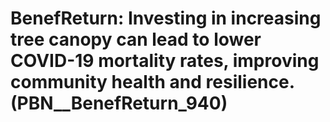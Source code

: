 # BenefReturn: __Investing in increasing tree canopy can lead to lower COVID-19 mortality rates, improving community health and resilience.__ (PBN__BenefReturn_940)

